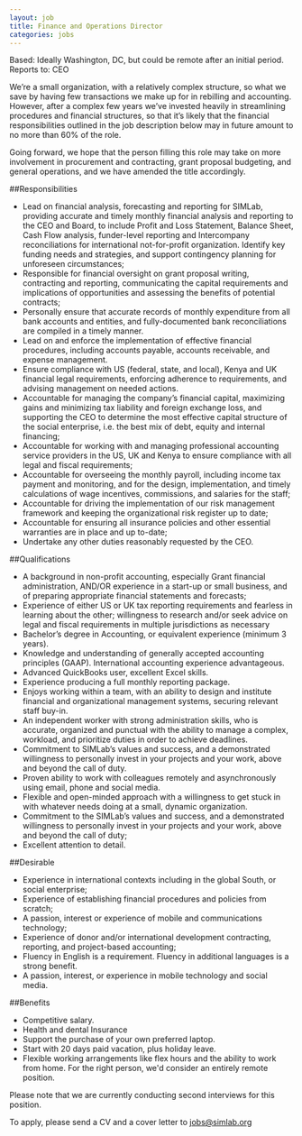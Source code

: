 ```yaml
---
layout: job
title: Finance and Operations Director
categories: jobs
---
```


Based: Ideally Washington, DC, but could be remote after an initial period.  
Reports to: CEO

We’re a small organization, with a relatively complex structure, so what we save by having few transactions we make up for in rebilling and accounting. However, after a complex few years we’ve invested heavily in streamlining procedures and financial structures, so that it’s likely that the financial responsibilities outlined in the job description below may in future amount to no more than 60% of the role.

Going forward, we hope that the person filling this role may take on more involvement in procurement and contracting, grant proposal budgeting, and general operations, and we have amended the title accordingly.


##Responsibilities
* Lead on financial analysis, forecasting and reporting for SIMLab, providing accurate and timely monthly financial analysis and reporting to the CEO and Board, to include Profit and Loss Statement, Balance Sheet, Cash Flow analysis, funder-level reporting and Intercompany reconciliations for international not-for-profit organization. Identify key funding needs and strategies, and support contingency planning for unforeseen circumstances;
* Responsible for financial oversight on grant proposal writing, contracting and reporting, communicating the capital requirements and implications of opportunities and assessing the benefits of potential contracts; 
* Personally ensure that accurate records of monthly expenditure from all bank accounts and entities, and fully-documented bank reconciliations are compiled in a timely manner.
* Lead on and enforce the implementation of effective financial procedures, including accounts payable, accounts receivable, and expense management.
* Ensure compliance with US (federal, state, and local), Kenya and UK financial legal requirements, enforcing adherence to requirements, and advising management on needed actions.
* Accountable for managing the company’s financial capital, maximizing gains and minimizing tax liability and foreign exchange loss, and supporting the CEO to  determine the most effective capital structure of the social enterprise, i.e. the best mix of debt, equity and internal financing;
* Accountable for working with and managing professional accounting service providers in the US, UK and Kenya to ensure compliance with all legal and fiscal requirements;
* Accountable for overseeing the monthly payroll, including income tax payment and monitoring, and for the design, implementation, and timely calculations of wage incentives, commissions, and salaries for the staff;
* Accountable for driving the implementation of our risk management framework and keeping the organizational risk register up to date;
* Accountable for ensuring all insurance policies and other essential warranties are in place and up to-date;
* Undertake any other duties reasonably requested by the CEO.

##Qualifications
* A background in non-profit accounting, especially Grant financial administration, AND/OR experience in a start-up or small business, and of preparing appropriate financial statements and forecasts;
* Experience of either US or UK tax reporting requirements and fearless in learning about the other; willingness to research and/or seek advice on legal and fiscal requirements in multiple jurisdictions as necessary
* Bachelor’s degree in Accounting, or equivalent experience (minimum 3 years).
* Knowledge and understanding of generally accepted accounting principles (GAAP). International accounting experience advantageous.
* Advanced QuickBooks user, excellent Excel skills.
* Experience producing a full monthly reporting package.
* Enjoys working within a team, with an ability to design and institute financial and organizational management systems, securing relevant staff buy-in.
* An independent worker with strong administration skills, who is accurate, organized and punctual with the ability to manage a complex, workload, and prioritize duties in order to achieve deadlines.
* Commitment to SIMLab’s values and success, and a demonstrated willingness to personally invest in your projects and your work, above and beyond the call of duty.
* Proven ability to work with colleagues remotely and asynchronously using email, phone and social media.
* Flexible and open-minded approach with a willingness to get stuck in with whatever needs doing at a small, dynamic organization.
* Commitment to the SIMLab’s values and success, and a demonstrated willingness to personally invest in your projects and your work, above and beyond the call of duty;
* Excellent attention to detail.

##Desirable
* Experience in international contexts including in the global South, or social enterprise;
* Experience of establishing financial procedures and policies from scratch; 
* A passion, interest or experience of mobile and communications technology;
* Experience of donor and/or international development contracting, reporting, and project-based accounting;
* Fluency in English is a requirement. Fluency in additional languages is a strong benefit.
* A passion, interest, or experience in mobile technology and social media.

##Benefits
* Competitive salary.
* Health and dental Insurance
* Support the purchase of your own preferred laptop.
* Start with 20 days paid vacation, plus holiday leave.
* Flexible working arrangements like flex hours and the ability to work from home. For the right person, we'd consider an entirely remote position.

Please note that we are currently conducting second interviews for this position. 

To apply, please send a CV and a cover letter to [jobs@simlab.org](mailto:jobs@simlab.org)
